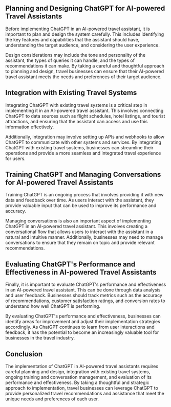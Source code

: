 
Planning and Designing ChatGPT for AI-powered Travel Assistants
---------------------------------------------------------------

Before implementing ChatGPT in an AI-powered travel assistant, it is important to plan and design the system carefully. This includes identifying the key features and capabilities that the assistant should have, understanding the target audience, and considering the user experience.

Design considerations may include the tone and personality of the assistant, the types of queries it can handle, and the types of recommendations it can make. By taking a careful and thoughtful approach to planning and design, travel businesses can ensure that their AI-powered travel assistant meets the needs and preferences of their target audience.

Integration with Existing Travel Systems
----------------------------------------

Integrating ChatGPT with existing travel systems is a critical step in implementing it in an AI-powered travel assistant. This involves connecting ChatGPT to data sources such as flight schedules, hotel listings, and tourist attractions, and ensuring that the assistant can access and use this information effectively.

Additionally, integration may involve setting up APIs and webhooks to allow ChatGPT to communicate with other systems and services. By integrating ChatGPT with existing travel systems, businesses can streamline their operations and provide a more seamless and integrated travel experience for users.

Training ChatGPT and Managing Conversations for AI-powered Travel Assistants
----------------------------------------------------------------------------

Training ChatGPT is an ongoing process that involves providing it with new data and feedback over time. As users interact with the assistant, they provide valuable input that can be used to improve its performance and accuracy.

Managing conversations is also an important aspect of implementing ChatGPT in an AI-powered travel assistant. This involves creating a conversational flow that allows users to interact with the assistant in a natural and intuitive manner. Additionally, businesses may need to manage conversations to ensure that they remain on topic and provide relevant recommendations.

Evaluating ChatGPT's Performance and Effectiveness in AI-powered Travel Assistants
----------------------------------------------------------------------------------

Finally, it is important to evaluate ChatGPT's performance and effectiveness in an AI-powered travel assistant. This can be done through data analysis and user feedback. Businesses should track metrics such as the accuracy of recommendations, customer satisfaction ratings, and conversion rates to understand how well ChatGPT is performing.

By evaluating ChatGPT's performance and effectiveness, businesses can identify areas for improvement and adjust their implementation strategies accordingly. As ChatGPT continues to learn from user interactions and feedback, it has the potential to become an increasingly valuable tool for businesses in the travel industry.

Conclusion
----------

The implementation of ChatGPT in AI-powered travel assistants requires careful planning and design, integration with existing travel systems, ongoing training and conversation management, and evaluation of its performance and effectiveness. By taking a thoughtful and strategic approach to implementation, travel businesses can leverage ChatGPT to provide personalized travel recommendations and assistance that meet the unique needs and preferences of each user.
